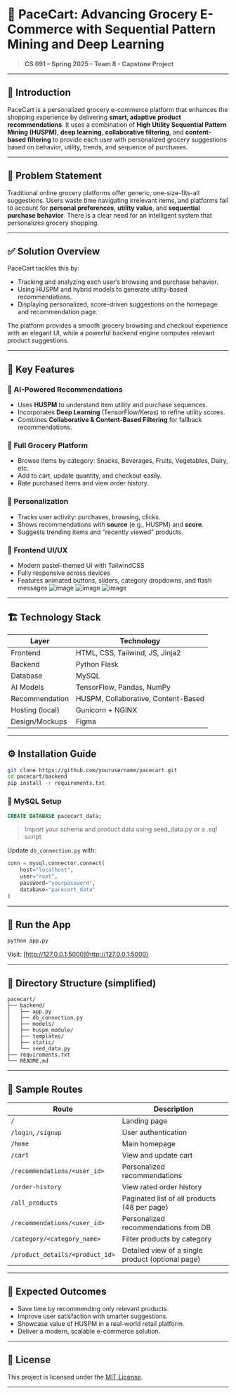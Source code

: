 # 🛒 PaceCart: Advancing Grocery E-Commerce with Sequential Pattern Mining and Deep Learning

> **CS 691 – Spring 2025 - Team 8 - Capstone Project**

---

## 📘 Introduction

PaceCart is a personalized grocery e-commerce platform that enhances the shopping experience by delivering **smart, adaptive product recommendations**. It uses a combination of **High Utility Sequential Pattern Mining (HUSPM)**, **deep learning**, **collaborative filtering**, and **content-based filtering** to provide each user with personalized grocery suggestions based on behavior, utility, trends, and sequence of purchases.

---

## 🚨 Problem Statement

Traditional online grocery platforms offer generic, one-size-fits-all suggestions. Users waste time navigating irrelevant items, and platforms fail to account for **personal preferences**, **utility value**, and **sequential purchase behavior**. There is a clear need for an intelligent system that personalizes grocery shopping.

---

## ✅ Solution Overview

PaceCart tackles this by:
- Tracking and analyzing each user’s browsing and purchase behavior.
- Using HUSPM and hybrid models to generate utility-based recommendations.
- Displaying personalized, score-driven suggestions on the homepage and recommendation page.

The platform provides a smooth grocery browsing and checkout experience with an elegant UI, while a powerful backend engine computes relevant product suggestions.

---

## 🔑 Key Features

### 🧠 AI-Powered Recommendations
- Uses **HUSPM** to understand item utility and purchase sequences.
- Incorporates **Deep Learning** (TensorFlow/Keras) to refine utility scores.
- Combines **Collaborative & Content-Based Filtering** for fallback recommendations.

### 🛒 Full Grocery Platform
- Browse items by category: Snacks, Beverages, Fruits, Vegetables, Dairy, etc.
- Add to cart, update quantity, and checkout easily.
- Rate purchased items and view order history.

### 🎯 Personalization
- Tracks user activity: purchases, browsing, clicks.
- Shows recommendations with **source** (e.g., HUSPM) and **score**.
- Suggests trending items and “recently viewed” products.

### 💎 Frontend UI/UX
- Modern pastel-themed UI with TailwindCSS
- Fully responsive across devices
- Features animated buttons, sliders, category dropdowns, and flash messages
  ![image](https://github.com/user-attachments/assets/219c1d95-9cfe-4ab1-a1b3-cbd076db1160)
  ![image](https://github.com/user-attachments/assets/1819b910-efdf-4101-95c0-d3e8d667043d)
  ![image](https://github.com/user-attachments/assets/5b898ce2-b875-481d-990b-f3158e857cc6)

---

## 🏗️ Technology Stack

| Layer             | Technology                             |
|------------------|-----------------------------------------|
| Frontend         | HTML, CSS, Tailwind, JS, Jinja2         |
| Backend          | Python Flask                            |
| Database         | MySQL                                   |
| AI Models        | TensorFlow, Pandas, NumPy               |
| Recommendation   | HUSPM, Collaborative, Content-Based     |
| Hosting (local)  | Gunicorn + NGINX                        |
| Design/Mockups   | Figma                                   |

---

## ⚙️ Installation Guide

```bash
git clone https://github.com/yourusername/pacecart.git
cd pacecart/backend
pip install -r requirements.txt
```

### 💾 MySQL Setup

```sql
CREATE DATABASE pacecart_data;
```

> Import your schema and product data using seed_data.py or a .sql script

Update `db_connection.py` with:

```python
conn = mysql.connector.connect(
    host="localhost",
    user="root",
    password="yourpassword",
    database="pacecart_data"
)
```

---

## 🧪 Run the App

```bash
python app.py
```

Visit: [http://127.0.0.1:5000](http://127.0.0.1:5000)

---

## 📂 Directory Structure (simplified)

```
pacecart/
├── backend/
│   ├── app.py
│   ├── db_connection.py
│   ├── models/
│   ├── huspm_module/
│   ├── templates/
│   ├── static/
│   └── seed_data.py
├── requirements.txt
└── README.md
```

---

## 📌 Sample Routes

| Route                             | Description                          |
|-----------------------------------|--------------------------------------|
| `/`                               | Landing page                         |
| `/login`, `/signup`               | User authentication                  |
| `/home`                           | Main homepage                        |
| `/cart`                           | View and update cart                 |
| `/recommendations/<user_id>`      | Personalized recommendations         |
| `/order-history`                  | View rated order history             |
|`/all_products`                    | Paginated list of all products (48 per page)        |
| `/recommendations/<user_id>`      | Personalized recommendations from DB                |
| `/category/<category_name>`       | Filter products by category                         |
| `/product_details/<product_id>`   | Detailed view of a single product (optional page) 
---

## 🎯 Expected Outcomes

- Save time by recommending only relevant products.
- Improve user satisfaction with smarter suggestions.
- Showcase value of HUSPM in a real-world retail platform.
- Deliver a modern, scalable e-commerce solution.

---

## 📃 License

This project is licensed under the [MIT License](LICENSE).


---
